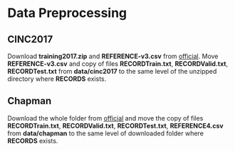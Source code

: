 # Data Preprocessing

## CINC2017

Download **training2017.zip** and **REFERENCE-v3.csv** from [official](https://physionet.org/content/challenge-2017/1.0.0/). Move **REFERENCE-v3.csv** and copy of files **RECORDTrain.txt**, **RECORDValid.txt**, **RECORDTest.txt** from **data/cinc2017** to the same level of the unzipped directory where **RECORDS** exists.


## Chapman

Download the whole folder from [official](https://physionet.org/content/ecg-arrhythmia/1.0.0/) and move the copy of files **RECORDTrain.txt**, **RECORDValid.txt**, **RECORDTest.txt**, **REFERENCE4.csv** from **data/chapman** to the same level of downloaded folder where **RECORDS** exists.
